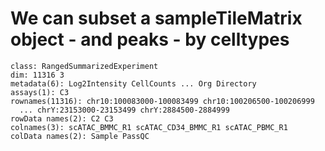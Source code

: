 # We can subset a sampleTileMatrix object - and peaks - by celltypes

    class: RangedSummarizedExperiment 
    dim: 11316 3 
    metadata(6): Log2Intensity CellCounts ... Org Directory
    assays(1): C3
    rownames(11316): chr10:100083000-100083499 chr10:100206500-100206999
      ... chrY:23153000-23153499 chrY:2884500-2884999
    rowData names(2): C2 C3
    colnames(3): scATAC_BMMC_R1 scATAC_CD34_BMMC_R1 scATAC_PBMC_R1
    colData names(2): Sample PassQC

